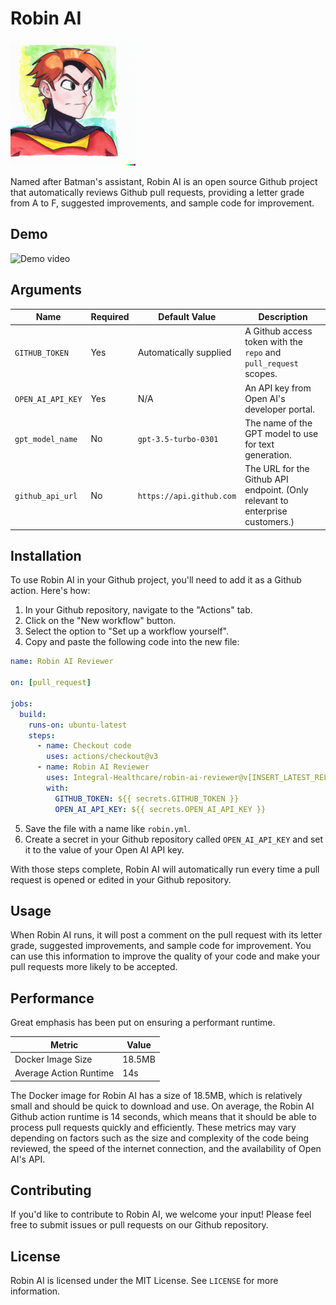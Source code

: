 # Robin AI

<img src="/assets/robin.png" alt="Robin watercolor image" style="width: 200px; height: 200px;"/>

Named after Batman's assistant, Robin AI is an open source Github project that automatically reviews Github pull requests, providing a letter grade from A to F, suggested improvements, and sample code for improvement.

## Demo

![Demo video]("/assets/demo.gif")

## Arguments

| Name                | Required | Default Value             | Description                                                                                                       |
|---------------------|----------|---------------------------|-------------------------------------------------------------------------------------------------------------------|
| `GITHUB_TOKEN`      | Yes      | Automatically supplied    | A Github access token with the `repo` and `pull_request` scopes.                                                  |
| `OPEN_AI_API_KEY`   | Yes      | N/A                       | An API key from Open AI's developer portal.                                                                       |
| `gpt_model_name`    | No       | `gpt-3.5-turbo-0301`      | The name of the GPT model to use for text generation.                                                             |
| `github_api_url`    | No       | `https://api.github.com`  | The URL for the Github API endpoint. (Only relevant to enterprise customers.)                                               |

## Installation

To use Robin AI in your Github project, you'll need to add it as a Github action. Here's how:

1. In your Github repository, navigate to the "Actions" tab.
2. Click on the "New workflow" button.
3. Select the option to "Set up a workflow yourself".
4. Copy and paste the following code into the new file:

```yml
name: Robin AI Reviewer

on: [pull_request]

jobs:
  build:
    runs-on: ubuntu-latest
    steps:
      - name: Checkout code
        uses: actions/checkout@v3
      - name: Robin AI Reviewer
        uses: Integral-Healthcare/robin-ai-reviewer@v[INSERT_LATEST_RELEASE]
        with:
          GITHUB_TOKEN: ${{ secrets.GITHUB_TOKEN }}
          OPEN_AI_API_KEY: ${{ secrets.OPEN_AI_API_KEY }}
```

5. Save the file with a name like `robin.yml`.
6. Create a secret in your Github repository called `OPEN_AI_API_KEY` and set it to the value of your Open AI API key.

With those steps complete, Robin AI will automatically run every time a pull request is opened or edited in your Github repository.

## Usage

When Robin AI runs, it will post a comment on the pull request with its letter grade, suggested improvements, and sample code for improvement. You can use this information to improve the quality of your code and make your pull requests more likely to be accepted.

## Performance
Great emphasis has been put on ensuring a performant runtime.

| Metric         | Value     |
|----------------|-----------|
| Docker Image Size  | 18.5MB   |
| Average Action Runtime | 14s |

The Docker image for Robin AI has a size of 18.5MB, which is relatively small and should be quick to download and use. On average, the Robin AI Github action runtime is 14 seconds, which means that it should be able to process pull requests quickly and efficiently. These metrics may vary depending on factors such as the size and complexity of the code being reviewed, the speed of the internet connection, and the availability of Open AI's API.

## Contributing

If you'd like to contribute to Robin AI, we welcome your input! Please feel free to submit issues or pull requests on our Github repository.

## License

Robin AI is licensed under the MIT License. See `LICENSE` for more information.
